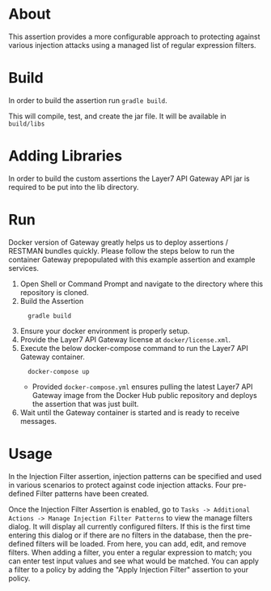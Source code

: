 # About
This assertion provides a more configurable approach to protecting against various injection attacks using a managed list of regular expression filters.

# Build
In order to build the assertion run `gradle build`.
 
This will compile, test, and create the jar file. It will be available in `build/libs`
 
# Adding Libraries
In order to build the custom assertions the Layer7 API Gateway API jar is required to be put into the lib directory.
 
# Run
Docker version of Gateway greatly helps us to deploy assertions / RESTMAN bundles quickly. Please follow the steps below to run the container Gateway prepopulated with this example assertion and example services.
1) Open Shell or Command Prompt and navigate to the directory where this repository is cloned.
2) Build the Assertion
   ```
     gradle build
   ```
3) Ensure your docker environment is properly setup.
4) Provide the Layer7 API Gateway license at `docker/license.xml`.
5) Execute the below docker-compose command to run the Layer7 API Gateway container.
   ```
     docker-compose up
   ```
   * Provided `docker-compose.yml` ensures pulling the latest Layer7 API Gateway image from the Docker Hub public repository and deploys the assertion that was just built.
6) Wait until the Gateway container is started and is ready to receive messages.
 
# Usage
 In the Injection Filter assertion,  injection patterns can be specified and used in various scenarios to protect against code injection attacks. Four pre-defined Filter patterns have been created. 
 
 Once the Injection Filter Assertion is enabled, go to `Tasks -> Additional Actions -> Manage Injection Filter Patterns` to view the manage filters dialog. It will display all currently configured filters. If this is the first time entering this dialog or if there are no filters in the database, then the pre-defined filters will be loaded. From here, you can add, edit, and remove filters. When adding a filter, you enter a regular expression to match; you can enter test input values and see what would be matched. You can apply a filter to a policy by adding the "Apply Injection Filter" assertion to your policy.